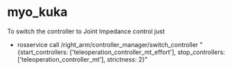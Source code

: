 # myo_kuka


To switch the controller to Joint Impedance control just 
  - rosservice call /right_arm/controller_manager/switch_controller "{start_controllers: ['teleoperation_controller_mt_effort'], stop_controllers: ['teleoperation_controller_mt'], strictness: 2}"
